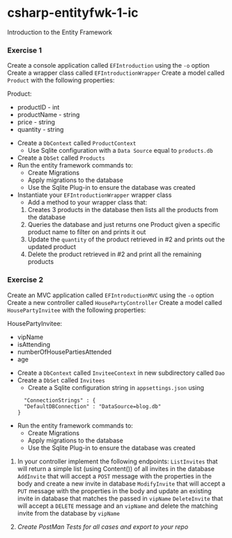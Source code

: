 # csharp-entityfwk-1-ic
Introduction to the Entity Framework

### Exercise 1
Create a console application called `EFIntroduction` using the `-o` option
Create a wrapper class called `EFIntroductionWrapper`
Create a model called `Product` with the following properties:

Product:
- productID - int
- productName - string
- price - string
- quantity - string

* Create a `DbContext` called `ProductContext`
  * Use Sqlite configuration with a `Data Source` equal to `products.db`
* Create a `DbSet` called `Products`
* Run the entity framework commands to:
  * Create Migrations
  * Apply migrations to the database
  * Use the Sqlite Plug-in to ensure the database was created
* Instantiate your `EFIntroductionWrapper` wrapper class
  * Add a method to your wrapper class that:
  1. Creates 3 products in the database then lists all the products from the database
  2. Queries the database and just returns one Product given a specific product name to filter on and prints it out
  3. Update the `quantity` of the product retrieved in #2 and prints out the updated product
  4. Delete the product retrieved in #2 and print all the remaining products
  
### Exercise 2
Create an MVC application called `EFIntroductionMVC` using the `-o` option
Create a new controller called `HousePartyController`
Create a model called `HousePartyInvitee` with the following properties:

HousePartyInvitee:
- vipName
- isAttending
- numberOfHousePartiesAttended
- age

* Create a `DbContext` called `InviteeContext` in new subdirectory called `Dao`
* Create a `DbSet` called `Invitees`
  * Create a Sqlite configuration string in `appsettings.json` using
  ```
    "ConnectionStrings" : {
    "DefaultDBConnection" : "DataSource=blog.db"
  }
  ```
* Run the entity framework commands to:
  * Create Migrations
  * Apply migrations to the database
  * Use the Sqlite Plug-in to ensure the database was created
  
1. In your controller implement the following endpoints:
`ListInvites` that will return a simple list (using Content()) of all invites in the database
`AddInvite` that will accept a `POST` message with the properties in the body and create a new invite in database
`ModifyInvite` that will accept a `PUT` message with the properties in the body and update an existing invite in database that matches the passed in `vipName`
`DeleteInvite` that will accept a `DELETE` message and an `vipName` and delete the matching invite from the database by `vipName`

2. *Create PostMan Tests for all cases and export to your repo*



